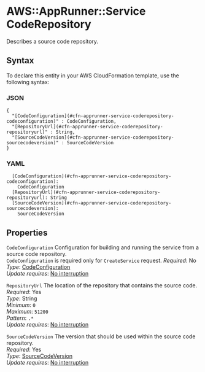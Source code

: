 # AWS::AppRunner::Service CodeRepository<a name="aws-properties-apprunner-service-coderepository"></a>

Describes a source code repository\.

## Syntax<a name="aws-properties-apprunner-service-coderepository-syntax"></a>

To declare this entity in your AWS CloudFormation template, use the following syntax:

### JSON<a name="aws-properties-apprunner-service-coderepository-syntax.json"></a>

```
{
  "[CodeConfiguration](#cfn-apprunner-service-coderepository-codeconfiguration)" : CodeConfiguration,
  "[RepositoryUrl](#cfn-apprunner-service-coderepository-repositoryurl)" : String,
  "[SourceCodeVersion](#cfn-apprunner-service-coderepository-sourcecodeversion)" : SourceCodeVersion
}
```

### YAML<a name="aws-properties-apprunner-service-coderepository-syntax.yaml"></a>

```
  [CodeConfiguration](#cfn-apprunner-service-coderepository-codeconfiguration): 
    CodeConfiguration
  [RepositoryUrl](#cfn-apprunner-service-coderepository-repositoryurl): String
  [SourceCodeVersion](#cfn-apprunner-service-coderepository-sourcecodeversion): 
    SourceCodeVersion
```

## Properties<a name="aws-properties-apprunner-service-coderepository-properties"></a>

`CodeConfiguration`  <a name="cfn-apprunner-service-coderepository-codeconfiguration"></a>
Configuration for building and running the service from a source code repository\.  
 `CodeConfiguration` is required only for `CreateService` request\.
*Required*: No  
*Type*: [CodeConfiguration](aws-properties-apprunner-service-codeconfiguration.md)  
*Update requires*: [No interruption](https://docs.aws.amazon.com/AWSCloudFormation/latest/UserGuide/using-cfn-updating-stacks-update-behaviors.html#update-no-interrupt)

`RepositoryUrl`  <a name="cfn-apprunner-service-coderepository-repositoryurl"></a>
The location of the repository that contains the source code\.  
*Required*: Yes  
*Type*: String  
*Minimum*: `0`  
*Maximum*: `51200`  
*Pattern*: `.*`  
*Update requires*: [No interruption](https://docs.aws.amazon.com/AWSCloudFormation/latest/UserGuide/using-cfn-updating-stacks-update-behaviors.html#update-no-interrupt)

`SourceCodeVersion`  <a name="cfn-apprunner-service-coderepository-sourcecodeversion"></a>
The version that should be used within the source code repository\.  
*Required*: Yes  
*Type*: [SourceCodeVersion](aws-properties-apprunner-service-sourcecodeversion.md)  
*Update requires*: [No interruption](https://docs.aws.amazon.com/AWSCloudFormation/latest/UserGuide/using-cfn-updating-stacks-update-behaviors.html#update-no-interrupt)